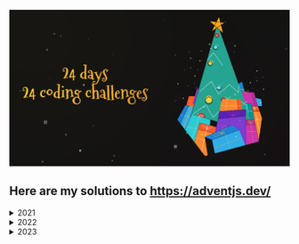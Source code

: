 ![Alt text](./assets/adventJS.png)

## Here are my solutions to https://adventjs.dev/

<details>
<summary>2021</summary>

| #   | Challenge                                    | Source                                                  |
| --- | -------------------------------------------- | ------------------------------------------------------- |
| 1   | _[](./src/2021/Challenge%20%231/readme.md)_  | **[_Solution_](./src/2021/Challenge%20%231/index.js)**  |
| 2   | _[](./src/2021/Challenge%20%232/readme.md)_  | **[_Solution_](./src/2021/Challenge%20%232/index.js)**  |
| 3   | _[](./src/2021/Challenge%20%233/readme.md)_  | **[_Solution_](./src/2021/Challenge%20%233/index.js)**  |
| 4   | _[](./src/2021/Challenge%20%234/readme.md)_  | **[_Solution_](./src/2021/Challenge%20%234/index.js)**  |
| 5   | _[](./src/2021/Challenge%20%235/readme.md)_  | **[_Solution_](./src/2021/Challenge%20%235/index.js)**  |
| 6   | _[](./src/2021/Challenge%20%236/readme.md)_  | **[_Solution_](./src/2021/Challenge%20%236/index.js)**  |
| 7   | _[](./src/2021/Challenge%20%237/readme.md)_  | **[_Solution_](./src/2021/Challenge%20%237/index.js)**  |
| 8   | _[](./src/2021/Challenge%20%238/readme.md)_  | **[_Solution_](./src/2021/Challenge%20%238/index.js)**  |
| 9   | _[](./src/2021/Challenge%20%239/readme.md)_  | **[_Solution_](./src/2021/Challenge%20%239/index.js)**  |
| 10  | _[](./src/2021/Challenge%20%2310/readme.md)_ | **[_Solution_](./src/2021/Challenge%20%2310/index.js)** |
| 11  | _[](./src/2021/Challenge%20%2311/readme.md)_ | **[_Solution_](./src/2021/Challenge%20%2311/index.js)** |
| 12  | _[](./src/2021/Challenge%20%2312/readme.md)_ | **[_Solution_](./src/2021/Challenge%20%2312/index.js)** |
| 13  | _[](./src/2021/Challenge%20%2313/readme.md)_ | **[_Solution_](./src/2021/Challenge%20%2313/index.js)** |
| 14  | _[](./src/2021/Challenge%20%2314/readme.md)_ | **[_Solution_](./src/2021/Challenge%20%2314/index.js)** |
| 15  | _[](./src/2021/Challenge%20%2315/readme.md)_ | **[_Solution_](./src/2021/Challenge%20%2315/index.js)** |
| 16  | _[](./src/2021/Challenge%20%2316/readme.md)_ | **[_Solution_](./src/2021/Challenge%20%2316/index.js)** |
| 17  | _[](./src/2021/Challenge%20%2317/readme.md)_ | **[_Solution_](./src/2021/Challenge%20%2317/index.js)** |
| 18  | _[](./src/2021/Challenge%20%2318/readme.md)_ | **[_Solution_](./src/2021/Challenge%20%2318/index.js)** |
| 19  | _[](./src/2021/Challenge%20%2319/readme.md)_ | **[_Solution_](./src/2021/Challenge%20%2319/index.js)** |
| 20  | _[](./src/2021/Challenge%20%2320/readme.md)_ | **[_Solution_](./src/2021/Challenge%20%2320/index.js)** |
| 21  | _[](./src/2021/Challenge%20%2321/readme.md)_ | **[_Solution_](./src/2021/Challenge%20%2321/index.js)** |
| 22  | _[](./src/2021/Challenge%20%2322/readme.md)_ | **[_Solution_](./src/2021/Challenge%20%2322/index.js)** |
| 23  | _[](./src/2021/Challenge%20%2323/readme.md)_ | **[_Solution_](./src/2021/Challenge%20%2323/index.js)** |
| 24  | _[](./src/2021/Challenge%20%2324/readme.md)_ | **[_Solution_](./src/2021/Challenge%20%2324/index.js)** |

</details>

<details>
<summary>2022</summary>

| #   | Challenge                                                                           | Source                                                  |
| --- | ----------------------------------------------------------------------------------- | ------------------------------------------------------- |
| 1   | _[Automating Christmas gift wrapping!](./src/2022/Challenge%20%231/readme.md)_      | **[_Solution_](./src/2022/Challenge%20%231/index.js)**  |
| 2   | _[Nobody wants to do extra hours at work](./src/2022/Challenge%20%232/readme.md)_   | **[_Solution_](./src/2022/Challenge%20%232/index.js)**  |
| 3   | _[How many packs of gifts can Santa carry?](./src/2022/Challenge%20%233/readme.md)_ | **[_Solution_](./src/2022/Challenge%20%233/index.js)**  |
| 4   | _[Box inside a box and another...](./src/2022/Challenge%20%234/readme.md)_          | **[_Solution_](./src/2022/Challenge%20%234/index.js)**  |
| 5   | _[Optimizing Santa's trips](./src/2022/Challenge%20%235/readme.md)_                 | **[_Solution_](./src/2022/Challenge%20%235/index.js)**  |
| 6   | _[Creating xmas decorations](./src/2022/Challenge%20%236/readme.md)_                | **[_Solution_](./src/2022/Challenge%20%236/index.js)**  |
| 7   | _[Doing gifts inventory](./src/2022/Challenge%20%237/readme.md)_                    | **[_Solution_](./src/2022/Challenge%20%237/index.js)**  |
| 8   | _[We need a mechanic!](./src/2022/Challenge%20%238/readme.md)_                      | **[_Solution_](./src/2022/Challenge%20%238/index.js)**  |
| 9   | _[Crazy Xmas lights](./src/2022/Challenge%20%239/readme.md)_                        | **[_Solution_](./src/2022/Challenge%20%239/index.js)**  |
| 10  | _[The Santa Claus sleigh jump](./src/2022/Challenge%20%2310/readme.md)_             | **[_Solution_](./src/2022/Challenge%20%2310/index.js)** |
| 11  | _[](./src/2022/Challenge%20%2311/readme.md)_                                        | **[_Solution_](./src/2022/Challenge%20%2311/index.js)** |
| 12  | _[](./src/2022/Challenge%20%2312/readme.md)_                                        | **[_Solution_](./src/2022/Challenge%20%2312/index.js)** |
| 13  | _[](./src/2022/Challenge%20%2313/readme.md)_                                        | **[_Solution_](./src/2022/Challenge%20%2313/index.js)** |
| 14  | _[](./src/2022/Challenge%20%2314/readme.md)_                                        | **[_Solution_](./src/2022/Challenge%20%2314/index.js)** |
| 15  | _[](./src/2022/Challenge%20%2315/readme.md)_                                        | **[_Solution_](./src/2022/Challenge%20%2315/index.js)** |
| 16  | _[](./src/2022/Challenge%20%2316/readme.md)_                                        | **[_Solution_](./src/2022/Challenge%20%2316/index.js)** |
| 17  | _[](./src/2022/Challenge%20%2317/readme.md)_                                        | **[_Solution_](./src/2022/Challenge%20%2317/index.js)** |
| 18  | _[](./src/2022/Challenge%20%2318/readme.md)_                                        | **[_Solution_](./src/2022/Challenge%20%2318/index.js)** |
| 19  | _[](./src/2022/Challenge%20%2319/readme.md)_                                        | **[_Solution_](./src/2022/Challenge%20%2319/index.js)** |
| 20  | _[](./src/2022/Challenge%20%2320/readme.md)_                                        | **[_Solution_](./src/2022/Challenge%20%2320/index.js)** |
| 21  | _[](./src/2022/Challenge%20%2321/readme.md)_                                        | **[_Solution_](./src/2022/Challenge%20%2321/index.js)** |
| 22  | _[](./src/2022/Challenge%20%2322/readme.md)_                                        | **[_Solution_](./src/2022/Challenge%20%2322/index.js)** |
| 23  | _[](./src/2022/Challenge%20%2323/readme.md)_                                        | **[_Solution_](./src/2022/Challenge%20%2323/index.js)** |
| 24  | _[](./src/2022/Challenge%20%2324/readme.md)_                                        | **[_Solution_](./src/2022/Challenge%20%2324/index.js)** |

</details>

<details>
<summary>2023</summary>

| #   | Challenge                                                                     | Source                                                  |
| --- | ----------------------------------------------------------------------------- | ------------------------------------------------------- |
| 1   | _[🎁 First gift repeated](./src/2023/Challenge%20%231/readme.md)_             | **[_Solution_](./src/2023/Challenge%20%231/index.js)**  |
| 2   | _[🏭 We start the factory](./src/2023/Challenge%20%232/readme.md)_            | **[_Solution_](./src/2023/Challenge%20%232/index.js)**  |
| 3   | _[😏 The naughty elf](./src/2023/Challenge%20%233/readme.md)_                 | **[_Solution_](./src/2023/Challenge%20%233/index.js)**  |
| 4   | _[😵‍💫 Turn the parentheses around](./src/2023/Challenge%20%234/readme.md)_     | **[_Solution_](./src/2023/Challenge%20%234/index.js)**  |
| 5   | _[🛷 Santa'a CyberTruck](./src/2023/Challenge%20%235/readme.md)_              | **[_Solution_](./src/2023/Challenge%20%235/index.js)**  |
| 6   | _[🦌 The reindeer on trial](./src/2023/Challenge%20%236/readme.md)_           | **[_Solution_](./src/2023/Challenge%20%236/index.js)**  |
| 7   | _[📦 The 3D boxes](./src/2023/Challenge%20%237/readme.md)_                    | **[_Solution_](./src/2023/Challenge%20%237/index.js)**  |
| 8   | _[🏬 Sorting the warehouse](./src/2023/Challenge%20%238/readme.md)_           | **[_Solution_](./src/2023/Challenge%20%238/index.js)**  |
| 9   | _[🚦 Switch the lights](./src/2023/Challenge%20%239/readme.md)_               | **[_Solution_](./src/2023/Challenge%20%239/index.js)**  |
| 10  | _[🎄 Create your own Christmas tree](./src/2023/Challenge%20%2310/readme.md)_ | **[_Solution_](./src/2023/Challenge%20%2310/index.js)** |
| 11  | _[📖 The studious elves](./src/2023/Challenge%20%2311/readme.md)_             | **[_Solution_](./src/2023/Challenge%20%2311/index.js)** |
| 12  | _[📸 Is it a valid copy?](./src/2023/Challenge%20%2312/readme.md)_            | **[_Solution_](./src/2023/Challenge%20%2312/index.js)** |
| 13  | _[](./src/2023/Challenge%20%2313/readme.md)_                                  | **[_Solution_](./src/2023/Challenge%20%2313/index.js)** |
| 14  | _[](./src/2023/Challenge%20%2314/readme.md)_                                  | **[_Solution_](./src/2023/Challenge%20%2314/index.js)** |
| 15  | _[](./src/2023/Challenge%20%2315/readme.md)_                                  | **[_Solution_](./src/2023/Challenge%20%2315/index.js)** |
| 16  | _[](./src/2023/Challenge%20%2316/readme.md)_                                  | **[_Solution_](./src/2023/Challenge%20%2316/index.js)** |
| 17  | _[](./src/2023/Challenge%20%2317/readme.md)_                                  | **[_Solution_](./src/2023/Challenge%20%2317/index.js)** |
| 18  | _[](./src/2023/Challenge%20%2318/readme.md)_                                  | **[_Solution_](./src/2023/Challenge%20%2318/index.js)** |
| 19  | _[](./src/2023/Challenge%20%2319/readme.md)_                                  | **[_Solution_](./src/2023/Challenge%20%2319/index.js)** |
| 20  | _[](./src/2023/Challenge%20%2320/readme.md)_                                  | **[_Solution_](./src/2023/Challenge%20%2320/index.js)** |
| 21  | _[](./src/2023/Challenge%20%2321/readme.md)_                                  | **[_Solution_](./src/2023/Challenge%20%2321/index.js)** |
| 22  | _[](./src/2023/Challenge%20%2322/readme.md)_                                  | **[_Solution_](./src/2023/Challenge%20%2322/index.js)** |
| 23  | _[](./src/2023/Challenge%20%2323/readme.md)_                                  | **[_Solution_](./src/2023/Challenge%20%2323/index.js)** |
| 24  | _[](./src/2023/Challenge%20%2324/readme.md)_                                  | **[_Solution_](./src/2023/Challenge%20%2324/index.js)** |

</details>
